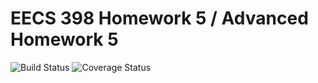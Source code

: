 # EECS 398 Homework 5 / Advanced Homework 5
![Build Status](https://travis-ci.org/mthol/c4cs-f16-rpn.svg?branch=master)
![Coverage Status](https://coveralls.io/repos/github/mthol/c4cs-f16-rpn/badge.svg?branch=master)
